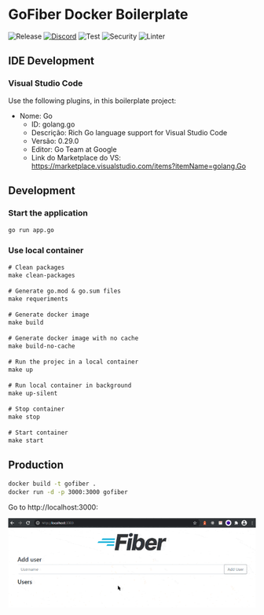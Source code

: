 # GoFiber Docker Boilerplate

![Release](https://img.shields.io/github/release/gofiber/boilerplate.svg)
[![Discord](https://img.shields.io/badge/discord-join%20channel-7289DA)](https://gofiber.io/discord)
![Test](https://github.com/gofiber/boilerplate/workflows/Test/badge.svg)
![Security](https://github.com/gofiber/boilerplate/workflows/Security/badge.svg)
![Linter](https://github.com/gofiber/boilerplate/workflows/Linter/badge.svg)


## IDE Development

### Visual Studio Code

Use the following plugins, in this boilerplate project:
- Nome: Go
  - ID: golang.go
  - Descrição: Rich Go language support for Visual Studio Code
  - Versão: 0.29.0
  - Editor: Go Team at Google
  - Link do Marketplace do VS: https://marketplace.visualstudio.com/items?itemName=golang.Go

## Development

### Start the application 


```bash
go run app.go
```

### Use local container

```
# Clean packages
make clean-packages

# Generate go.mod & go.sum files
make requeriments

# Generate docker image
make build

# Generate docker image with no cache
make build-no-cache

# Run the projec in a local container
make up

# Run local container in background
make up-silent

# Stop container
make stop

# Start container
make start
```

## Production

```bash
docker build -t gofiber .
docker run -d -p 3000:3000 gofiber
```

Go to http://localhost:3000:


![Go Fiber Docker Boilerplate](./go_fiber_boilerplate.gif)

